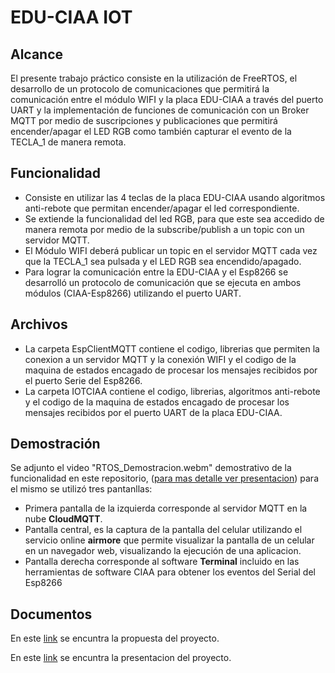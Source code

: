 # EDU-CIAA IOT

## Alcance

El presente trabajo práctico consiste en la utilización de FreeRTOS, el desarrollo de un protocolo de comunicaciones que permitirá la comunicación entre el módulo WIFI y la placa EDU-CIAA a través del puerto UART y la implementación de funciones de comunicación con un Broker MQTT por medio de suscripciones y publicaciones que permitirá encender/apagar el LED RGB como también capturar el evento de la TECLA_1 de manera remota.

## Funcionalidad

- Consiste en utilizar las 4 teclas de la placa EDU-CIAA usando algoritmos anti-rebote que permitan encender/apagar el led correspondiente.
- Se extiende la funcionalidad del led RGB, para que este sea accedido de manera remota por medio de la subscribe/publish a un topic con un servidor MQTT.
- El  Módulo WIFI deberá publicar un topic en el servidor MQTT cada vez que la TECLA_1 sea pulsada y el LED RGB sea encendido/apagado.
- Para lograr la comunicación entre la EDU-CIAA y el Esp8266 se desarrolló un protocolo de comunicación que se ejecuta en ambos módulos (CIAA-Esp8266) utilizando el puerto UART.

## Archivos
- La carpeta EspClientMQTT contiene el codigo, librerias que permiten la conexion a un servidor MQTT y la conexión WIFI y el codigo de la maquina de estados encagado de procesar los mensajes recibidos por el puerto Serie del Esp8266.
- La carpeta IOTCIAA contiene el codigo, librerias, algoritmos anti-rebote y el codigo de la maquina de estados encagado de procesar los mensajes recibidos por el puerto UART de la placa EDU-CIAA.

## Demostración
Se adjunto el video "RTOS_Demostracion.webm" demostrativo de la funcionalidad en este repositorio, ([para mas detalle ver presentacion](httphttps://docs.google.com/presentation/d/11pMomkNtEciBdtx1zsFsMKl1bDqaIaTrHMHVl72e4FU/edit?usp=sharing:// "para mas detalle ver presentacion")) para el mismo se utilizó tres pantanllas:
- Primera pantalla de la izquierda corresponde al servidor MQTT en la nube **CloudMQTT**.
- Pantalla central, es la captura de la pantalla del celular utilizando el servicio online **airmore** que permite visualizar la pantalla de un celular en un navegador web, visualizando la ejecución de una aplicacion.
- Pantalla derecha corresponde al software **Terminal** incluido en las herramientas de software CIAA para obtener los eventos del Serial del Esp8266

## Documentos
En este [link](https://docs.google.com/presentation/d/11pMomkNtEciBdtx1zsFsMKl1bDqaIaTrHMHVl72e4FU/edit?usp=sharing "Propuesta TP") se encuntra la propuesta del proyecto.

En este [link](https://docs.google.com/document/d/1IpkCeg_G4Kr9UTiBjQHjAVO8RafuIOYNcInUGQhz4nY/edit?usp=sharing "link") se encuntra la presentacion del proyecto.
